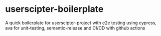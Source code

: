 # userscipter-boilerplate
A quick boilerplate for userscipter-project with e2e testing using cypress, ava for unit-testing, semantic-release and CI/CD with github actions
